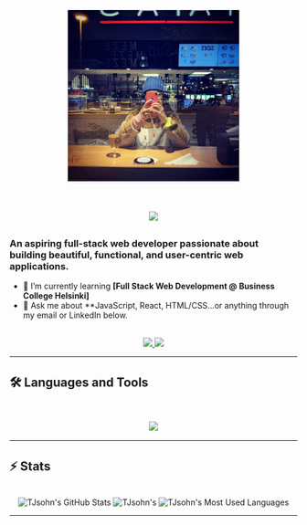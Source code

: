 <p align="center">
<img src="https://github.com/TJsohn/TJsohn/blob/main/github_profile2.jpg" width="300" alt="myself">
</p>

<h1 align="center">
    <img src="https://readme-typing-svg.herokuapp.com/?font=Inter&size=48&center=true&vCenter=true&width=500&height=70&color=4493F8&duration=4000&lines=Hi+There!+👋;+I'm+TJ+Sohn!;" />
</h1>

### An aspiring full-stack web developer passionate about building beautiful, functional, and user-centric web applications.

- 🌱 I’m currently learning **[Full Stack Web Development @ Business College Helsinki]**
- 💬 Ask me about **JavaScript, React, HTML/CSS...or anything through my email or LinkedIn below.

<br>

<div align="center">
  <a href="mailto:sohntaejeong@gmail.com">
    <img src="https://img.shields.io/badge/Gmail-333333?style=for-the-badge&logo=gmail&logoColor=red" />
  </a>
  <a href="https://www.linkedin.com/in/tjsohn/">
    <img src="https://img.shields.io/badge/LinkedIn-0077B5?style=for-the-badge&logo=linkedin&logoColor=white" />
  </a>
</div>

<hr>

## 🛠️ Languages and Tools

<br>

<p align="center">
  <img src="https://skillicons.dev/icons?i=react,html,css,js,php,git,figma" />
</p>

<hr>

## ⚡️ Stats

<br>

<div align=center>
  <img width=390 src="https://github-readme-stats.vercel.app/api?username=TJsohn&theme=transparent&count_private=true&show_icons=true&rank_icon=github&locale=en" alt="TJsohn's GitHub Stats" />
  <img width=390 src="https://github-readme-streak-stats.herokuapp.com/?user=TJsohn&theme=transparent&count_private=true&border_radius=10&locale=en" alt="TJsohn's" />
  <img width=325 src="https://github-readme-stats.vercel.app/api/top-langs?username=TJsohn&theme=transparent&layout=donut&hide=css&langs_count=8&border_radius=10&show_icons=true&locale=en" alt="TJsohn's Most Used Languages" />
</div>

<hr>
